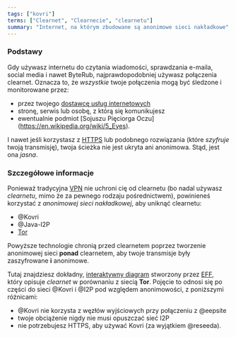 ```yaml
---
tags: ["kovri"]
terms: ["Clearnet", "Clearnecie", "clearnetu"]
summary: "Internet, na którym zbudowane są anonimowe sieci nakładkowe"
---
```


### Podstawy

Gdy używasz internetu do czytania wiadomości, sprawdzania e-maila, social media i nawet ByteRub, najprawdopodobniej używasz połączenia clearnet. Oznacza to, że *wszystkie* twoje połączenia mogą być śledzone i monitorowane przez:

- przez twojego [dostawcę usług internetowych](https://en.wikipedia.org/wiki/ISP)
- stronę, serwis lub osobę, z którą się komunikujesz
- ewentualnie podmiot [Sojuszu Pięciorga Oczu] (https://en.wikipedia.org/wiki/5_Eyes).

I nawet jeśli korzystasz z [HTTPS](https://en.wikipedia.org/wiki/HTTPS) lub podobnego rozwiązania (które *szyfruje* twoją transmisję), twoja ścieżka nie jest ukryta ani anonimowa. Stąd, jest ona *jasna*.

### Szczegółowe informacje

Ponieważ tradycyjna [VPN](https://en.wikipedia.org/wiki/VPN) nie uchroni cię od clearnetu (bo nadal używasz *clearnetu*, mimo że za pewnego rodzaju pośrednictwem), powinieneś korzystać z *anonimowej sieci nakładkowej*, aby uniknąć clearnetu:

- @Kovri
- @Java-I2P
- [Tor](https://torproject.org/)

Powyższe technologie chronią przed clearnetem poprzez tworzenie anonimowej sieci **ponad** clearnetem, aby twoje transmisje były zaszyfrowane **i** anonimowe.

Tutaj znajdziesz dokładny, [interaktywny diagram](https://www.eff.org/pages/tor-and-https) stworzony przez [EFF](https://www.eff.org/), który opisuje *clearnet* w porównaniu z siecią **Tor**. Pojęcie to odnosi się po części do sieci @Kovri i @I2P pod względem anonimowości, z poniższymi różnicami:

- @Kovri nie korzysta z węzłów wyjściowych przy połączeniu z @eepsite
- twoje obciążenie nigdy nie musi opuszczać sieć I2P
- nie potrzebujesz HTTPS, aby używać Kovri (za wyjątkiem @reseeda).
